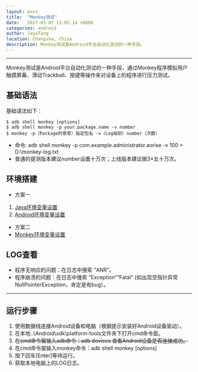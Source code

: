 ```yaml
---
layout: post  
title:  "Monkey测试"  
date:   2017-03-07 13:05:14 +0800  
categories: android  
author: JayaTang  
location: Changsha, China  
description: Monkey测试是Android平台自动化测试的一种手段。  
---
```

---
Monkey测试是Android平台自动化测试的一种手段，通过Monkey程序模拟用户触摸屏幕、滑动Trackball、按键等操作来对设备上的程序进行压力测试。

## 基础语法
基础语法如下：  
```
$ adb shell monkey [options]  
$ adb shell monkey -p your.package.name -v number  
$ monkey -p（Package的意思）指定包名 -v（Log级别）number（次数）
```
- 命令: adb shell monkey -p com.example.administrator.aorise -v 100 > D:\monkey-log.txt
- 普通的提测版本建议number设置十万次；上线版本建议做3*五十万次。

## 环境搭建
- 方案一
1. [Java环境变量设置](http://jingyan.baidu.com/article/02027811629b941bcc9ce521.html/)
1. [Android环境变量设置](http://jingyan.baidu.com/article/09ea3ede1b4df6c0aede39ab.html/)
- 方案二
- [Monkey环境变量设置](http://jingyan.baidu.com/article/14bd256e2b190bbb6d261228.html/)  

## LOG查看
- 程序无响应的问题：在日志中搜索 “ANR”。
- 程序崩溃的问题：在日志中搜索 “Exception”“Fatal” (如出现空指针异常 NullPointerException，肯定是有bug）。

---

## 运行步骤
1. 使用数据线连接Android设备和电脑（根据提示安装好Android设备驱动）。
2. 在本地..\Android\sdk\platform-tools文件夹下打开cmd命令窗。
3. ~~在cmd命令窗输入adb命令：adb devices 查看Android设备是否连接成功。~~
3. 在cmd命令窗输入monkey命令：adb shell monkey [options]
4. 按下回车[Enter]等待运行。
5. 获取本地电脑上的LOG日志。

